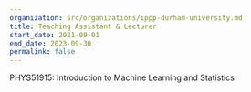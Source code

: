 ```yaml
---
organization: src/organizations/ippp-durham-university.md
title: Teaching Assistant & Lecturer
start_date: 2021-09-01
end_date: 2023-09-30
permalink: false
---
```

PHYS51915: Introduction to Machine Learning and Statistics